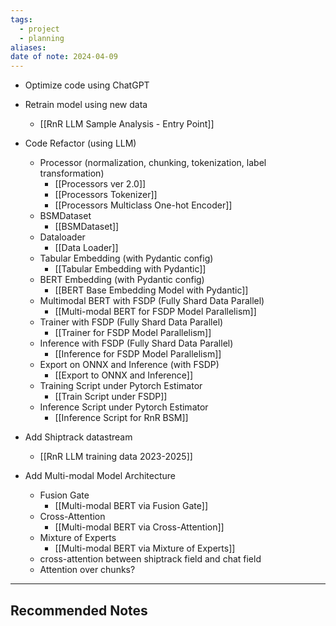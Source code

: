 ```yaml
---
tags:
  - project
  - planning
aliases: 
date of note: 2024-04-09
---
```


- Optimize code using ChatGPT
- Retrain model using new data
	- [[RnR LLM Sample Analysis - Entry Point]]
- Code Refactor (using LLM)
	- Processor (normalization, chunking, tokenization, label transformation)
		- [[Processors ver 2.0]]
		- [[Processors Tokenizer]]
		- [[Processors Multiclass One-hot Encoder]]
	- BSMDataset
		- [[BSMDataset]]
	- Dataloader
		- [[Data Loader]]
	- Tabular Embedding (with Pydantic config)
		- [[Tabular Embedding with Pydantic]]
	- BERT Embedding (with Pydantic config)
		- [[BERT Base Embedding Model with Pydantic]]
	- Multimodal BERT with FSDP (Fully Shard Data Parallel)
		- [[Multi-modal BERT for FSDP Model Parallelism]]
	- Trainer with FSDP (Fully Shard Data Parallel)
		- [[Trainer for FSDP Model Parallelism]]
	- Inference with FSDP (Fully Shard Data Parallel)
		- [[Inference for FSDP Model Parallelism]]
	- Export on ONNX and Inference (with FSDP)
		- [[Export to ONNX and Inference]]
	- Training Script under Pytorch Estimator
		- [[Train Script under FSDP]]
	- Inference Script under Pytorch Estimator
		- [[Inference Script for RnR BSM]]
- Add Shiptrack datastream
	- [[RnR LLM training data 2023-2025]]

- Add Multi-modal Model Architecture
	- Fusion Gate
		- [[Multi-modal BERT via Fusion Gate]]
	- Cross-Attention
		- [[Multi-modal BERT via Cross-Attention]]
	- Mixture of Experts
		- [[Multi-modal BERT via Mixture of Experts]]
	- cross-attention between shiptrack field and chat field
	- Attention over chunks?






-----------
##  Recommended Notes